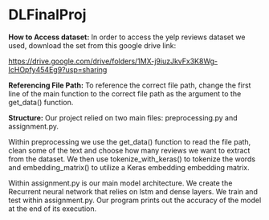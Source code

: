 # DLFinalProj

**How to Access dataset:**
In order to access the yelp reviews dataset we used, download the set from this google drive link:

https://drive.google.com/drive/folders/1MX-j9iuzJkvFx3K8Wg-IcHOpfy454Eg9?usp=sharing

**Referencing File Path:**
To reference the correct file path, change the first line of the main function to the correct file path as the argument to the get_data() function.  

**Structure:**
Our project relied on two main files: preprocessing.py and assignment.py.

Within preprocessing we use the get_data() function to read the file path, clean some of the text and choose how many reviews we want to extract from the dataset. We then use tokenize_with_keras() to tokenize the words and embedding_matrix() to utilize a Keras embedding embedding matrix.

Within assignment.py is our main model architecture. We create the Recurrent neural network that relies on lstm and dense layers. We train and test within assignment.py. Our program prints out the accuracy of the model at the end of its execution.
